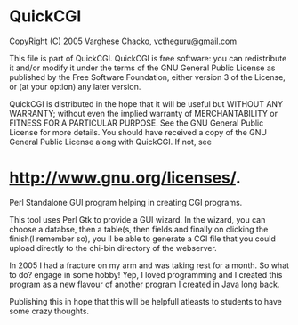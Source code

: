 QuickCGI
========

CopyRight (C) 2005 Varghese Chacko, vctheguru@gmail.com

This file is part of QuickCGI.
QuickCGI is free software: you can redistribute it and/or modify it under the terms of the GNU General Public License as published by the Free Software Foundation, either version 3 of the License, or (at your option) any later version.

QuickCGI is distributed in the hope that it will be useful but WITHOUT ANY WARRANTY; without even the implied warranty of MERCHANTABILITY or FITNESS FOR A PARTICULAR PURPOSE.  See the GNU General Public License for more details. You should have received a copy of the GNU General Public License along with QuickCGI.  If not, see 

<http://www.gnu.org/licenses/>.
======================================================================


Perl Standalone GUI program helping in creating CGI programs.

This tool uses Perl Gtk to provide a GUI wizard. In the wizard, you can choose a databse, then a table(s, then fields and finally on clicking the finish(I remember so), you ll be able to generate a CGI file that you could upload directly to the chi-bin directory of the webserver. 

In 2005 I had a fracture on my arm and was taking rest for a month. So what to do? engage in some hobby! Yep, I loved programming and I created this program as a new flavour of another program I created in Java long back.

Publishing this in hope that this will be helpfull atleasts to students to have some crazy thoughts.
